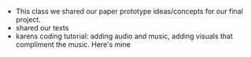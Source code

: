 - This class we shared our paper prototype ideas/concepts for our final project. 
- shared our texts
- karens coding tutorial: adding audio and music, adding visuals that compliment the music. Here's mine 
